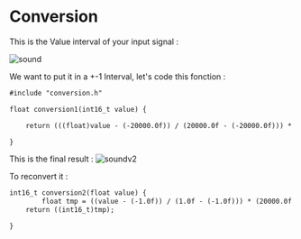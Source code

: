 # Conversion

This is the Value interval of your input signal : 

![sound](https://github.com/lucacros/2324_Projet2A_PedaleGuitare/assets/136320490/f6d67b41-6832-4015-85bd-be04c46b76ad)

We want to put it in a +-1 Interval, let's code this fonction : 

```html
#include "conversion.h"

float conversion1(int16_t value) {

    return (((float)value - (-20000.0f)) / (20000.0f - (-20000.0f))) * (1.0f - (-1.0f)) + (-1.0f);

}
```
This is the final result : 
![soundv2](https://github.com/lucacros/2324_Projet2A_PedaleGuitare/assets/136320490/0f1dc684-2581-4a16-b4a8-5de2edadffb0)

To reconvert it : 
```html
int16_t conversion2(float value) {
		float tmp = ((value - (-1.0f)) / (1.0f - (-1.0f))) * (20000.0f - (-20000.0f)) + (-20000.0f);
    return ((int16_t)tmp);

}
```
